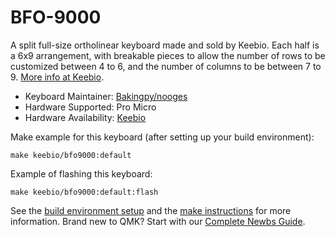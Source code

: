 # BFO-9000

A split full-size ortholinear keyboard made and sold by Keebio. Each half is a 6x9 arrangement, with breakable pieces to allow the number of rows to be customized between 4 to 6, and the number of columns to be between 7 to 9. [More info at Keebio](https://keeb.io).

* Keyboard Maintainer: [Bakingpy/nooges](https://github.com/nooges)
* Hardware Supported: Pro Micro
* Hardware Availability: [Keebio](https://keeb.io)

Make example for this keyboard (after setting up your build environment):

    make keebio/bfo9000:default

Example of flashing this keyboard:

    make keebio/bfo9000:default:flash

See the [build environment setup](https://docs.qmk.fm/#/getting_started_build_tools) and the [make instructions](https://docs.qmk.fm/#/getting_started_make_guide) for more information. Brand new to QMK? Start with our [Complete Newbs Guide](https://docs.qmk.fm/#/newbs).
